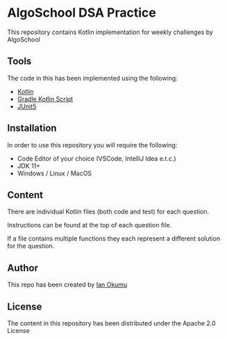 # AlgoSchool DSA Practice
This repository contains Kotlin implementation for weekly challenges by AlgoSchool

## Tools
The code in this has been implemented using the following:

- [Kotlin](https://kotlinlang.org/)
- [Gradle Kotlin Script](https://docs.gradle.org/current/userguide/kotlin_dsl.html)
- [JUnit5](https://junit.org/junit5/)

## Installation
In order to use this repository you will require the following:

- Code Editor of your choice (VSCode, IntelliJ Idea e.t.c.)
- JDK 11+
- Windows / Linux / MacOS

## Content
There are individual Kotlin files (both code and test) for each question.

Instructions can be found at the top of each question file.

If a file contains multiple functions they each represent a different solution for the question.

## Author

This repo has been created by [Ian Okumu](https://www.otsembo.com)


## License
The content in this repository has been distributed under the Apache 2.0 License